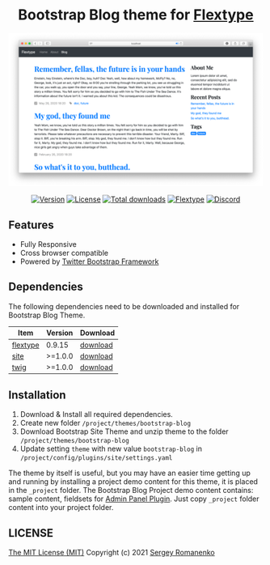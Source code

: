 <h1 align="center">Bootstrap Blog theme for <a href="https://flextype.org/">Flextype</a></h1>

![preview](preview.png)

<p align="center">
<a href="https://github.com/flextype-themes/bootstrap-blog/releases"><img alt="Version" src="https://img.shields.io/github/release/flextype-themes/bootstrap-blog.svg?label=version&color=black"></a> <a href="https://github.com/flextype-themes/bootstrap-blog"><img src="https://img.shields.io/badge/license-MIT-blue.svg?color=black" alt="License"></a> <a href="https://github.com/flextype-themes/bootstrap-blog"><img src="https://img.shields.io/github/downloads/flextype-themes/bootstrap-blog/total.svg?color=black" alt="Total downloads"></a> <a href="https://github.com/flextype-themes/bootstrap-blog"><img src="https://img.shields.io/badge/Flextype-0.9.15-green.svg?color=black" alt="Flextype"></a> <a href=""><img src="https://img.shields.io/discord/423097982498635778.svg?logo=discord&color=black&label=Discord%20Chat" alt="Discord"></a>
</p>

## Features

* Fully Responsive
* Cross browser compatible
* Powered by [Twitter Bootstrap Framework](https://getbootstrap.com)

## Dependencies

The following dependencies need to be downloaded and installed for Bootstrap Blog Theme.

| Item | Version | Download |
|---|---|---|
| [flextype](https://github.com/flextype/flextype) | 0.9.15 | [download](https://github.com/flextype/flextype/) |
| [site](https://github.com/flextype-plugins/site) | >=1.0.0 | [download](https://github.com/flextype-plugins/site/releases) |
| [twig](https://github.com/flextype-plugins/twig) | >=1.0.0 | [download](https://github.com/flextype-plugins/twig/releases) |

## Installation

1. Download & Install all required dependencies.
2. Create new folder `/project/themes/bootstrap-blog`
3. Download Bootstrap Site Theme and unzip theme to the folder `/project/themes/bootstrap-blog`
4. Update setting `theme` with new value `bootstrap-blog` in `/project/config/plugins/site/settings.yaml`

The theme by itself is useful, but you may have an easier time getting up and running by installing a project demo content for this theme, it is placed in the `_project` folder. The Bootstrap Blog Project demo content contains: sample content, fieldsets for [Admin Panel Plugin](https://github.com/flextype-plugins/admin). Just copy `_project` folder content into your project folder.

## LICENSE
[The MIT License (MIT)](https://github.com/flextype-themes/bootstrap-blog/blob/master/LICENSE.txt)
Copyright (c) 2021 [Sergey Romanenko](https://github.com/Awilum)
